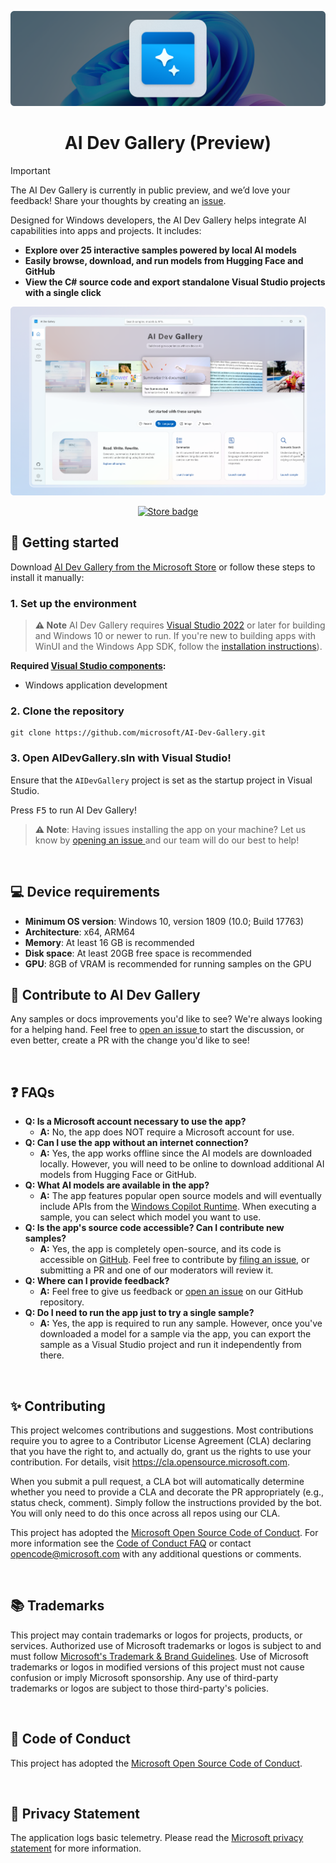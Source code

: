 ![WindowsAI hero image](docs/images/header.png)

<h1 align="center">
    AI Dev Gallery (Preview)
</h1>

> [!IMPORTANT]  
> The AI Dev Gallery is currently in public preview, and we’d love your feedback! Share your thoughts by creating an [issue](https://github.com/microsoft/ai-dev-gallery/issues?q=sort%3Aupdated-desc+is%3Aissue+is%3Aopen).

Designed for Windows developers, the AI Dev Gallery helps integrate AI capabilities into apps and projects. It includes:

- **Explore over 25 interactive samples powered by local AI models**
- **Easily browse, download, and run models from Hugging Face and GitHub**
- **View the C# source code and export standalone Visual Studio projects with a single click**

<p align="center">
<img src="docs/images/HeroImage1.png" alt="AI Dev Gallery" width="600"/>
</p>
<p align="center">
<a href="http://aka.ms/ai-dev-gallery-store">
	<img alt="Store badge" src="docs/images/storeBadge.png" width="200"/>
</a>
</p>

## 🚀 Getting started
Download [AI Dev Gallery from the Microsoft Store](http://aka.ms/ai-dev-gallery-store) or follow these steps to install it manually:

### 1. Set up the environment

>**⚠️ Note** AI Dev Gallery requires [Visual Studio 2022](https://visualstudio.microsoft.com/vs/) or later for building and Windows 10 or newer to run.
If you're new to building apps with WinUI and the Windows App SDK, follow the [installation instructions](https://learn.microsoft.com/windows/apps/get-started/start-here)).

**Required [Visual Studio components](https://learn.microsoft.com/en-us/windows/apps/get-started/start-here?tabs=vs-2022-17-10#required-workloads-and-components):**
- Windows application development

### 2. Clone the repository

```shell
git clone https://github.com/microsoft/AI-Dev-Gallery.git
```

### 3. Open AIDevGallery.sln with Visual Studio!

Ensure that the `AIDevGallery` project is set as the startup project in Visual Studio.

Press <kbd>F5</kbd> to run AI Dev Gallery!

>**⚠️ Note**: Having issues installing the app on your machine? Let us know by <a href="https://github.com/microsoft/AI-Dev-Gallery/issues">opening an issue </a> and our team will do our best to help!

<br/>

## 💻 Device requirements
- **Minimum OS version**: Windows 10, version 1809 (10.0; Build 17763)
- **Architecture**: x64, ARM64
- **Memory**: At least 16 GB is recommended
- **Disk space**: At least 20GB free space is recommended
- **GPU**: 8GB of VRAM is recommended for running samples on the GPU

## 👏 Contribute to AI Dev Gallery

Any samples or docs improvements you'd like to see? We're always looking for a helping hand. Feel free to <a href="https://github.com/microsoft/AI-Dev-Gallery/issues">open an issue </a> to start the discussion, or even better, create a PR with the change you'd like to see!

<br/>

## ❓ FAQs
- **Q: Is a Microsoft account necessary to use the app?**
  - **A:** No, the app does NOT require a Microsoft account for use.
- **Q: Can I use the app without an internet connection?**
  - **A:** Yes, the app works offline since the AI models are downloaded locally. However, you will need to be online to download additional AI models from Hugging Face or GitHub.
- **Q: What AI models are available in the app?**
  - **A:** The app features popular open source models and will eventually include APIs from the <a href="https://learn.microsoft.com/windows/ai/overview">Windows Copilot Runtime</a>. When executing a sample, you can select which model you want to use.
- **Q: Is the app's source code accessible? Can I contribute new samples?**
  - **A:** Yes, the app is completely open-source, and its code is accessible on [GitHub](https://github.com/microsoft/AI-Dev-Gallery). Feel free to contribute by <a href="https://github.com/microsoft/AI-Dev-Gallery/issues">filing an issue</a>, or submitting a PR and one of our moderators will review it.
- **Q: Where can I provide feedback?**
  - **A:** Feel free to give us feedback or [open an issue](https://github.com/microsoft/AI-Dev-Gallery/issues/new) on our GitHub repository.
- **Q: Do I need to run the app just to try a single sample?**
  - **A:** Yes, the app is required to run any sample. However, once you've downloaded a model for a sample via the app, you can export the sample as a Visual Studio project and run it independently from there.

<br/>

## ✨ Contributing

This project welcomes contributions and suggestions.  Most contributions require you to agree to a
Contributor License Agreement (CLA) declaring that you have the right to, and actually do, grant us
the rights to use your contribution. For details, visit https://cla.opensource.microsoft.com.

When you submit a pull request, a CLA bot will automatically determine whether you need to provide
a CLA and decorate the PR appropriately (e.g., status check, comment). Simply follow the instructions
provided by the bot. You will only need to do this once across all repos using our CLA.

This project has adopted the [Microsoft Open Source Code of Conduct](https://opensource.microsoft.com/codeofconduct/).
For more information see the [Code of Conduct FAQ](https://opensource.microsoft.com/codeofconduct/faq/) or
contact [opencode@microsoft.com](mailto:opencode@microsoft.com) with any additional questions or comments.

<br/>

## 📚 Trademarks

This project may contain trademarks or logos for projects, products, or services. Authorized use of Microsoft 
trademarks or logos is subject to and must follow 
[Microsoft's Trademark & Brand Guidelines](https://www.microsoft.com/en-us/legal/intellectualproperty/trademarks/usage/general).
Use of Microsoft trademarks or logos in modified versions of this project must not cause confusion or imply Microsoft sponsorship.
Any use of third-party trademarks or logos are subject to those third-party's policies.

<br/>

## 🔔 Code of Conduct
This project has adopted the <a href="https://github.com/microsoft/AI-Dev-Gallery/blob/main/CODE_OF_CONDUCT.md"> Microsoft Open Source Code of Conduct</a>.

<br/>

## 📢 Privacy Statement
The application logs basic telemetry. Please read the <a href="http://go.microsoft.com/fwlink/?LinkId=521839"> Microsoft privacy statement</a> for more information. 
